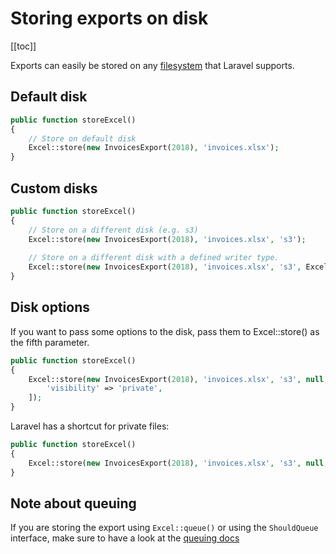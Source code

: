 # Storing exports on disk

[[toc]]

Exports can easily be stored on any [filesystem](https://laravel.com/docs/master/filesystem) that Laravel supports.


## Default disk

```php
public function storeExcel() 
{
    // Store on default disk
    Excel::store(new InvoicesExport(2018), 'invoices.xlsx');
}
```

## Custom disks

```php
public function storeExcel() 
{
    // Store on a different disk (e.g. s3)
    Excel::store(new InvoicesExport(2018), 'invoices.xlsx', 's3');
    
    // Store on a different disk with a defined writer type. 
    Excel::store(new InvoicesExport(2018), 'invoices.xlsx', 's3', Excel::XLSX);
}
```

## Disk options

If you want to pass some options to the disk, pass them to Excel::store() as the fifth parameter.

```php
public function storeExcel() 
{
    Excel::store(new InvoicesExport(2018), 'invoices.xlsx', 's3', null, [
        'visibility' => 'private',
    ]);
}
```

Laravel has a shortcut for private files:

```php
public function storeExcel() 
{
    Excel::store(new InvoicesExport(2018), 'invoices.xlsx', 's3', null, 'private');
}
```

## Note about queuing
If you are storing the export using `Excel::queue()` or using the `ShouldQueue` interface, make sure to have a look at the [queuing docs](https://docs.laravel-excel.com/3.1/exports/queued.html)
